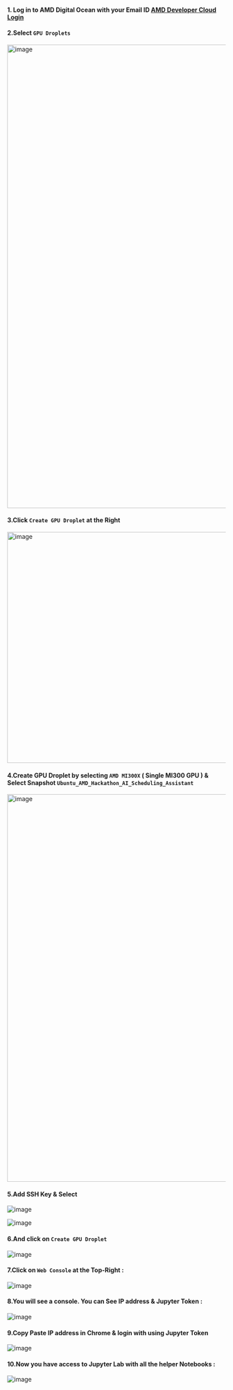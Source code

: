 #### 1. Log in to AMD Digital Ocean with your Email ID [AMD Developer Cloud Login](https://amd.digitalocean.com/login)

#### 2.Select ```GPU Droplets```

<img width="1871" height="1069" alt="image" src="https://github.com/user-attachments/assets/7391ff6b-22bd-4a13-8de2-3c786f0dfbbc" />

#### 3.Click ```Create GPU Droplet``` at the Right 

<img width="1804" height="533" alt="image" src="https://github.com/user-attachments/assets/1f1ac6df-9e7c-432b-8811-64688a557134" />

#### 4.Create GPU Droplet by selecting ```AMD MI300X``` ( Single MI300 GPU ) & Select Snapshot ```Ubuntu_AMD_Hackathon_AI_Scheduling_Assistant```

<img width="1155" height="894" alt="image" src="https://github.com/user-attachments/assets/1736cc99-a6a0-4c5d-82f7-deac30e07122" />


#### 5.Add SSH Key & Select 

![image](https://media.gitenterprise.xilinx.com/user/841/files/37aba365-118d-410b-af22-6d18695a47e5)

![image](https://media.gitenterprise.xilinx.com/user/841/files/6986071e-54a6-4e3e-95ea-36ef6e111090)


#### 6.And click on ```Create GPU Droplet``` 

![image](https://media.gitenterprise.xilinx.com/user/841/files/21f46f79-307e-487c-9778-375e74caa719)

#### 7.Click on ```Web Console``` at the Top-Right : 

![image](https://media.gitenterprise.xilinx.com/user/841/files/a664c01f-993a-4040-a9cd-ea70a9845a68)

#### 8.You will see a console. You can See IP address & Jupyter Token : 

![image](https://media.gitenterprise.xilinx.com/user/841/files/0cd2d07f-c12d-4e69-84d3-61b773a42806)

#### 9.Copy Paste IP address in Chrome & login with using Jupyter Token 

![image](https://media.gitenterprise.xilinx.com/user/841/files/952dc139-98d2-447e-9f1d-d49e67a45bda)

#### 10.Now you have access to Jupyter Lab with all the helper Notebooks : 

![image](https://media.gitenterprise.xilinx.com/user/841/files/5c10f762-f8a1-4302-8f48-41546814f846)


